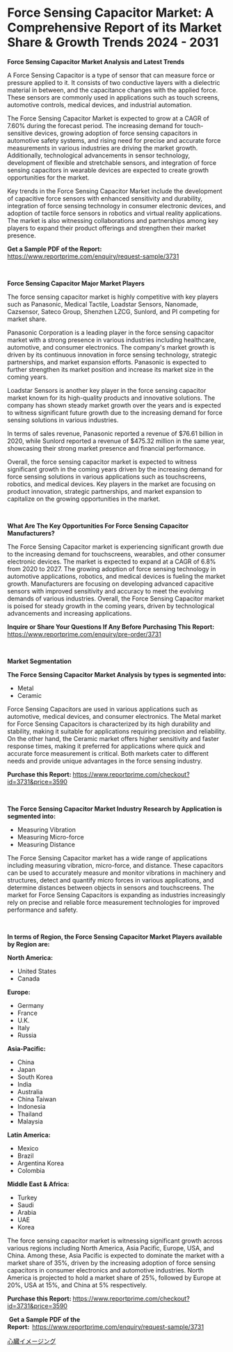 <p><h1>Force Sensing Capacitor Market: A Comprehensive Report of its Market Share & Growth Trends 2024 - 2031</h1></p><p><strong>Force Sensing Capacitor Market Analysis and Latest Trends</strong></p>
<p><p>A Force Sensing Capacitor is a type of sensor that can measure force or pressure applied to it. It consists of two conductive layers with a dielectric material in between, and the capacitance changes with the applied force. These sensors are commonly used in applications such as touch screens, automotive controls, medical devices, and industrial automation.</p><p>The Force Sensing Capacitor Market is expected to grow at a CAGR of 7.60% during the forecast period. The increasing demand for touch-sensitive devices, growing adoption of force sensing capacitors in automotive safety systems, and rising need for precise and accurate force measurements in various industries are driving the market growth. Additionally, technological advancements in sensor technology, development of flexible and stretchable sensors, and integration of force sensing capacitors in wearable devices are expected to create growth opportunities for the market.</p><p>Key trends in the Force Sensing Capacitor Market include the development of capacitive force sensors with enhanced sensitivity and durability, integration of force sensing technology in consumer electronic devices, and adoption of tactile force sensors in robotics and virtual reality applications. The market is also witnessing collaborations and partnerships among key players to expand their product offerings and strengthen their market presence.</p></p>
<p><strong>Get a Sample PDF of the Report:&nbsp;</strong> <a href="https://www.reportprime.com/enquiry/request-sample/3731">https://www.reportprime.com/enquiry/request-sample/3731</a></p>
<p>&nbsp;</p>
<p><strong>Force Sensing Capacitor Major Market Players</strong></p>
<p><p>The force sensing capacitor market is highly competitive with key players such as Panasonic, Medical Tactile, Loadstar Sensors, Nanomade, Cazsensor, Sateco Group, Shenzhen LZCG, Sunlord, and PI competing for market share. </p><p>Panasonic Corporation is a leading player in the force sensing capacitor market with a strong presence in various industries including healthcare, automotive, and consumer electronics. The company's market growth is driven by its continuous innovation in force sensing technology, strategic partnerships, and market expansion efforts. Panasonic is expected to further strengthen its market position and increase its market size in the coming years.</p><p>Loadstar Sensors is another key player in the force sensing capacitor market known for its high-quality products and innovative solutions. The company has shown steady market growth over the years and is expected to witness significant future growth due to the increasing demand for force sensing solutions in various industries.</p><p>In terms of sales revenue, Panasonic reported a revenue of $76.61 billion in 2020, while Sunlord reported a revenue of $475.32 million in the same year, showcasing their strong market presence and financial performance.</p><p>Overall, the force sensing capacitor market is expected to witness significant growth in the coming years driven by the increasing demand for force sensing solutions in various applications such as touchscreens, robotics, and medical devices. Key players in the market are focusing on product innovation, strategic partnerships, and market expansion to capitalize on the growing opportunities in the market.</p></p>
<p>&nbsp;</p>
<p><strong>What Are The Key Opportunities For Force Sensing Capacitor Manufacturers?</strong></p>
<p><p>The Force Sensing Capacitor market is experiencing significant growth due to the increasing demand for touchscreens, wearables, and other consumer electronic devices. The market is expected to expand at a CAGR of 6.8% from 2020 to 2027. The growing adoption of force sensing technology in automotive applications, robotics, and medical devices is fueling the market growth. Manufacturers are focusing on developing advanced capacitive sensors with improved sensitivity and accuracy to meet the evolving demands of various industries. Overall, the Force Sensing Capacitor market is poised for steady growth in the coming years, driven by technological advancements and increasing applications.</p></p>
<p><strong>Inquire or Share Your Questions If Any Before Purchasing This Report:</strong> <a href="https://www.reportprime.com/enquiry/pre-order/3731">https://www.reportprime.com/enquiry/pre-order/3731</a></p>
<p>&nbsp;</p>
<p><strong>Market Segmentation</strong></p>
<p><strong>The Force Sensing Capacitor Market Analysis by types is segmented into:</strong></p>
<p><ul><li>Metal</li><li>Ceramic</li></ul></p>
<p><p>Force Sensing Capacitors are used in various applications such as automotive, medical devices, and consumer electronics. The Metal market for Force Sensing Capacitors is characterized by its high durability and stability, making it suitable for applications requiring precision and reliability. On the other hand, the Ceramic market offers higher sensitivity and faster response times, making it preferred for applications where quick and accurate force measurement is critical. Both markets cater to different needs and provide unique advantages in the force sensing industry.</p></p>
<p><strong>Purchase this Report:&nbsp;</strong><a href="https://www.reportprime.com/checkout?id=3731&price=3590">https://www.reportprime.com/checkout?id=3731&price=3590</a></p>
<p>&nbsp;</p>
<p><strong>The Force Sensing Capacitor Market Industry Research by Application is segmented into:</strong></p>
<p><ul><li>Measuring Vibration</li><li>Measuring Micro-force</li><li>Measuring Distance</li></ul></p>
<p><p>The Force Sensing Capacitor market has a wide range of applications including measuring vibration, micro-force, and distance. These capacitors can be used to accurately measure and monitor vibrations in machinery and structures, detect and quantify micro forces in various applications, and determine distances between objects in sensors and touchscreens. The market for Force Sensing Capacitors is expanding as industries increasingly rely on precise and reliable force measurement technologies for improved performance and safety.</p></p>
<p>&nbsp;</p>
<p><strong>In terms of Region, the Force Sensing Capacitor Market Players available by Region are:</strong></p>
<p>
    <p> <strong> North America: </strong>
        <ul>
            <li>United States</li>
            <li>Canada</li>
        </ul>
        </p> 
    <p> <strong> Europe: </strong>
        <ul>
            <li>Germany</li>
            <li>France</li>
            <li>U.K.</li>
            <li>Italy</li>
            <li>Russia</li>
        </ul>
        </p> 
    <p> <strong> Asia-Pacific: </strong>
        <ul>
            <li>China</li>
            <li>Japan</li>
            <li>South Korea</li>
            <li>India</li>
            <li>Australia</li>
            <li>China Taiwan</li>
            <li>Indonesia</li>
            <li>Thailand</li>
            <li>Malaysia</li>
        </ul>
        </p> 
    <p> <strong> Latin America: </strong>
        <ul>
            <li>Mexico</li>
            <li>Brazil</li>
            <li>Argentina Korea</li>
            <li>Colombia</li>
        </ul>
        </p> 
    <p> <strong> Middle East & Africa: </strong>
        <ul>
            <li>Turkey</li>
            <li>Saudi</li>
            <li>Arabia</li>
            <li>UAE</li>
            <li>Korea</li>
        </ul>
    </p>
    </p>
<p><p>The force sensing capacitor market is witnessing significant growth across various regions including North America, Asia Pacific, Europe, USA, and China. Among these, Asia Pacific is expected to dominate the market with a market share of 35%, driven by the increasing adoption of force sensing capacitors in consumer electronics and automotive industries. North America is projected to hold a market share of 25%, followed by Europe at 20%, USA at 15%, and China at 5% respectively.</p></p>
<p><strong>Purchase this Report: </strong><a href="https://www.reportprime.com/checkout?id=3731&price=3590">https://www.reportprime.com/checkout?id=3731&price=3590</a></p>
<p>&nbsp;<strong>Get a Sample PDF of the Report:&nbsp;&nbsp;</strong><a href="https://www.reportprime.com/enquiry/request-sample/3731">https://www.reportprime.com/enquiry/request-sample/3731</a></p>
<p><strong></strong></p>
<p><p><a href="https://github.com/qwpelcjko9242629/Market-Research-Report-List-1/blob/main/727649514630.md">心臓イメージング</a></p></p>